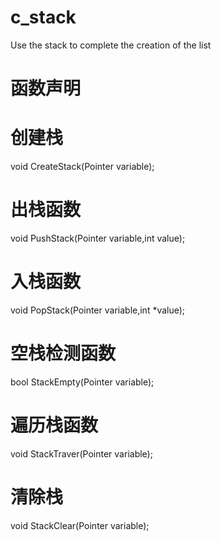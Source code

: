 # c_stack
Use the stack to complete the creation of the list


# 函数声明
# 创建栈
void CreateStack(Pointer variable);

# 出栈函数
void PushStack(Pointer variable,int value);

# 入栈函数
void PopStack(Pointer variable,int *value);

# 空栈检测函数
bool StackEmpty(Pointer variable);

# 遍历栈函数
void StackTraver(Pointer variable);

# 清除栈
void StackClear(Pointer variable);

